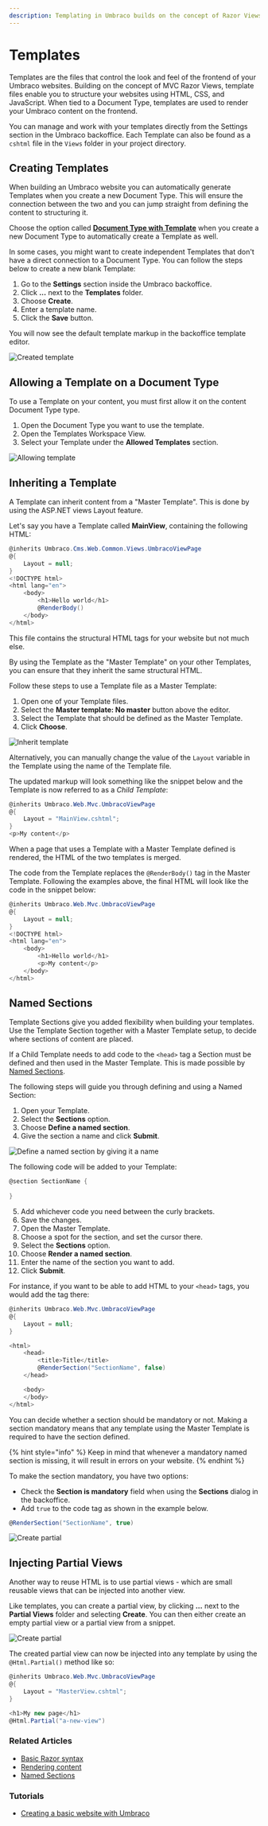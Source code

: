 ```yaml
---
description: Templating in Umbraco builds on the concept of Razor Views from ASP.NET MVC.
---
```


# Templates

Templates are the files that control the look and feel of the frontend of your Umbraco websites. Building on the concept of MVC Razor Views, template files enable you to structure your websites using HTML, CSS, and JavaScript. When tied to a Document Type, templates are used to render your Umbraco content on the frontend.

You can manage and work with your templates directly from the Settings section in the Umbraco backoffice. Each Template can also be found as a `cshtml` file in the `Views` folder in your project directory.

## Creating Templates

When building an Umbraco website you can automatically generate Templates when you create a new Document Type. This will ensure the connection between the two and you can jump straight from defining the content to structuring it.

Choose the option called **[Document Type with Template](../../data/defining-content/README.md)** when you create a new Document Type to automatically create a Template as well.

In some cases, you might want to create independent Templates that don't have a direct connection to a Document Type. You can follow the steps below to create a new blank Template:

1. Go to the **Settings** section inside the Umbraco backoffice.
2. Click **...** next to the **Templates** folder.
3. Choose **Create**.
4. Enter a template name.
5. Click the **Save** button.

You will now see the default template markup in the backoffice template editor.

![Created template](images/create-template.png)

## Allowing a Template on a Document Type

To use a Template on your content, you must first allow it on the content Document Type type.

1. Open the Document Type you want to use the template.
2. Open the Templates Workspace View.
3. Select your Template under the **Allowed Templates** section.

![Allowing template](images/allow-template.png)

## Inheriting a Template

A Template can inherit content from a "Master Template". This is done by using the ASP.NET views Layout feature.

Let's say you have a Template called **MainView**, containing the following HTML:

```csharp
@inherits Umbraco.Cms.Web.Common.Views.UmbracoViewPage
@{
    Layout = null;
}
<!DOCTYPE html>
<html lang="en">
    <body>
        <h1>Hello world</h1>
        @RenderBody()
    </body>
</html>
```

This file contains the structural HTML tags for your website but not much else.

By using the Template as the "Master Template" on your other Templates, you can ensure that they inherit the same structural HTML.

Follow these steps to use a Template file as a Master Template:

1. Open one of your Template files.
2. Select the **Master template: No master** button above the editor.
3. Select the Template that should be defined as the Master Template.
4. Click **Choose**.

![Inherit template](images/inherit-template.png)

Alternatively, you can manually change the value of the `Layout` variable in the Template using the name of the Template file.

The updated markup will look something like the snippet below and the Template is now referred to as a *Child Template*:

```csharp
@inherits Umbraco.Web.Mvc.UmbracoViewPage
@{
    Layout = "MainView.cshtml";
}
<p>My content</p>
```

When a page that uses a Template with a Master Template defined is rendered, the HTML of the two templates is merged.

The code from the Template replaces the `@RenderBody()` tag in the Master Template. Following the examples above, the final HTML will look like the code in the snippet below:

```csharp
@inherits Umbraco.Web.Mvc.UmbracoViewPage
@{
    Layout = null;
}
<!DOCTYPE html>
<html lang="en">
    <body>
        <h1>Hello world</h1>
        <p>My content</p>
    </body>
</html>
```

## Named Sections

Template Sections give you added flexibility when building your templates. Use the Template Section together with a Master Template setup, to decide where sections of content are placed.

If a Child Template needs to add code to the `<head>` tag a Section must be defined and then used in the Master Template. This is made possible by [Named Sections](https://www.youtube.com/watch?v=lrnJwglbGUA).

The following steps will guide you through defining and using a Named Section:

1. Open your Template.
2. Select the **Sections** option.
3. Choose **Define a named section**.
4. Give the section a name and click **Submit**.

![Define a named section by giving it a name](images/defined-named-section.png)

The following code will be added to your Template:

```csharp
@section SectionName {
    
}
```

5. Add whichever code you need between the curly brackets.
6. Save the changes.
7. Open the Master Template.
8. Choose a spot for the section, and set the cursor there.
9. Select the **Sections** option.
10. Choose **Render a named section**.
11. Enter the name of the section you want to add.
12. Click **Submit**.

For instance, if you want to be able to add HTML to your `<head>` tags, you would add the tag there:

```csharp
@inherits Umbraco.Web.Mvc.UmbracoViewPage
@{
    Layout = null;
}

<html>
    <head>
        <title>Title</title>
        @RenderSection("SectionName", false)
    </head>

    <body>
    </body>
</html>
```

You can decide whether a section should be mandatory or not. Making a section mandatory means that any template using the Master Template is required to have the section defined.

{% hint style="info" %}
Keep in mind that whenever a mandatory named section is missing, it will result in errors on your website.
{% endhint %}

To make the section mandatory, you have two options:

* Check the **Section is mandatory** field when using the **Sections** dialog in the backoffice.
* Add `true` to the code tag as shown in the example below.

```csharp
@RenderSection("SectionName", true)
```

![Create partial](images/render-named-section-mandatory.png)

## Injecting Partial Views

Another way to reuse HTML is to use partial views - which are small reusable views that can be injected into another view.

Like templates, you can create a partial view, by clicking **...** next to the **Partial Views** folder and selecting **Create**. You can then either create an empty partial view or a partial view from a snippet.

![Create partial](images/create-partial.png)

The created partial view can now be injected into any template by using the `@Html.Partial()` method like so:

```csharp
@inherits Umbraco.Web.Mvc.UmbracoViewPage
@{
    Layout = "MasterView.cshtml";
}

<h1>My new page</h1>
@Html.Partial("a-new-view")
```

### Related Articles

* [Basic Razor syntax](basic-razor-syntax.md)
* [Rendering content](../rendering-content.md)
* [Named Sections](named-sections.md)

### Tutorials

* [Creating a basic website with Umbraco](../../../tutorials/creating-a-basic-website/)
